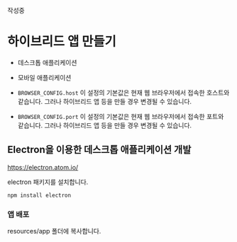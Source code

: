 작성중

# 하이브리드 앱 만들기

* 데스크톱 애플리케이션
* 모바일 애플리케이션

* `BROWSER_CONFIG.host` 이 설정의 기본값은 현재 웹 브라우저에서 접속한 호스트와 같습니다. 그러나 하이브리드 앱 등을 만들 경우 변경될 수 있습니다.
* `BROWSER_CONFIG.port` 이 설정의 기본값은 현재 웹 브라우저에서 접속한 포트와 같습니다. 그러나 하이브리드 앱 등을 만들 경우 변경될 수 있습니다.

## Electron을 이용한 데스크톱 애플리케이션 개발
https://electron.atom.io/

electron 패키지를 설치합니다.
```
npm install electron
```

### 앱 배포
resources/app 폴더에 복사합니다.
